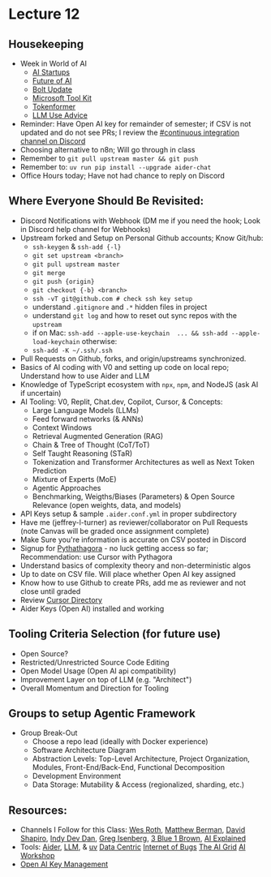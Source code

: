 # Lecture 12

## Housekeeping
- Week in World of AI
    * [AI Startups](https://youtu.be/uUosHefPnWs?si=XT3MZkRurF1o8WF6)
    * [Future of AI](https://youtu.be/uqc8PWYq9Hw?si=sqg45S4BRnwsmGL4)
    * [Bolt Update](https://youtu.be/i0bQ495vMBA?si=n8ljFPeQ4vZ7HPor)
    * [Microsoft Tool Kit](https://youtu.be/Z8pCrC-NQ0U?si=EIM6_ShL-At-yBId)
    * [Tokenformer](https://youtu.be/4weeoIjWIXI?si=2l6u3g4LoTpKCAmH)
    * [LLM Use Advice](https://youtu.be/nMORNaE_qe4?si=fcJWm44bhO9uExAX)
- Reminder: Have Open AI key for remainder of semester; if CSV is not updated and do not see PRs; I review the [#continuous integration channel on Discord](https://discord.com/channels/1204850325748457543/1204856923149697045)
- Choosing alternative to n8n; Will go through in class
- Remember to `git pull upstream master && git push`
- Remember to: `uv run pip install --upgrade aider-chat`
- Office Hours today; Have not had chance to reply on Discord

## Where Everyone Should Be Revisited:
- Discord Notifications with Webhook (DM me if you need the hook; Look in Discord help channel for Webhooks)
- Upstream forked and Setup on Personal Github accounts; Know Git/hub:
    * `ssh-keygen` & `ssh-add {-l}`
    * `git set upstream <branch>`
    * `git pull upstream master`
    * `git merge`
    * `git push {origin}`
    * `git checkout {-b} <branch>`
    * `ssh -vT git@github.com # check ssh key setup`
    * understand `.gitignore` and `.*` hidden files in project
    * understand `git log` and how to reset out sync repos with the `upstream`
    * if on Mac: `ssh-add --apple-use-keychain  ... && ssh-add --apple-load-keychain` otherwise:
    * `ssh-add -K ~/.ssh/.ssh`
- Pull Requests on Github, forks, and origin/upstreams synchronized.
- Basics of AI coding with V0 and setting up code on local repo; Understand how to use Aider and LLM
- Knowledge of TypeScript ecosystem with `npx`, `npm`, and NodeJS (ask AI if uncertain)
- AI Tooling: V0, Replit, Chat.dev, Copilot, Cursor, & Concepts:
    * Large Language Models (LLMs)
    * Feed forward networks (& ANNs)
    * Context Windows
    * Retrieval Augmented Generation (RAG)
    * Chain & Tree of Thought (CoT/ToT)
    * Self Taught Reasoning (STaR)
    * Tokenization and Transformer Architectures as well as Next Token Prediction
    * Mixture of Experts (MoE)
    * Agentic Approaches
    * Benchmarking, Weigths/Biases (Parameters) & Open Source Relevance (open weights, data, and models)
- API Keys setup & sample `.aider.conf.yml` in proper subdirectory
- Have me (jeffrey-l-turner) as reviewer/collaborator on Pull Requests (note Canvas will be graded once assignment complete)
- Make Sure you're information is accurate on CSV posted in Discord
- Signup for [Pythathagora](https://www.pythagora.ai) - no luck getting access so far; Recommendation: use Cursor with Pythagora
- Understand basics of complexity theory and non-deterministic algos
- Up to date on CSV file. Will place whether Open AI key assigned
- Know how to use Github to create PRs, add me as reviewer and not close until graded
- Review [Cursor Directory](https://cursor.directory/)
- Aider Keys (Open AI) installed and working

## Tooling Criteria Selection (for future use)
- Open Source?
- Restricted/Unrestricted Source Code Editing
- Open Model Usage (Open AI api compatibility)
- Improvement Layer on top of LLM (e.g. "Architect")
- Overall Momentum and Direction for Tooling

## Groups to setup Agentic Framework
- Group Break-Out
    * Choose a repo lead (ideally with Docker experience)
    * Software Architecture Diagram
    * Abstraction Levels: Top-Level Architecture, Project Organization, Modules, Front-End/Back-End, Functional Decomposition
    * Development Environment
    * Data Storage: Mutability & Access (regionalized, sharding, etc.)

## Resources:
- Channels I Follow for this Class: [Wes Roth](https://www.youtube.com/@WesRoth), [Matthew Berman](https://www.youtube.com/@matthew_berman), [David Shapiro](https://www.youtube.com/@DaveShap/videos), [Indy Dev Dan](https://www.youtube.com/@indydevdan), [Greg Isenberg](https://www.youtube.com/@GregIsenberg), [3 Blue 1 Brown](https://www.youtube.com/@3blue1brown), [AI Explained](https://www.youtube.com/@3blue1brown)
- Tools: [Aider](https://aider.chat/), [LLM](https://github.com/simonw/llm), & [uv](https://github.com/astral-sh/uv) [Data Centric](https://youtube.com/@data-centric?si=SjrEhrokPgsDoeYF) [Internet of Bugs](https://youtube.com/@internetofbugs?si=hahhYKaGX59agFjH) [The AI Grid](https://youtube.com/@theaigrid?si=ZhJcF-WMTwlFZwuP) [AI Workshop](https://youtube.com/@ai-gptworkshop?si=_yLxq63PT90ZhCa5)
- [Open AI Key Management](https://platform.openai.com/)
